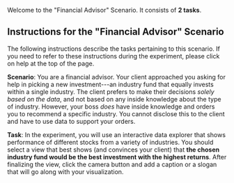 Welcome to the "Financial Advisor" Scenario. It consists of **2 tasks**.

## Instructions for the "Financial Advisor" Scenario 

The following instructions describe the tasks pertaining to this scenario. If you need to refer 
to these instructions during the experiment, please click on help at the top of the page.

**Scenario**: You are a financial advisor. Your client approached you asking for help in
picking a new investment---an industry fund that equally invests within a single industry. 
The client prefers to make their decisions *solely based on the data*, and not based on
any inside knowledge about the type of industry.
However, your boss *does* have inside knowledge and orders you to recommend a specific industry.
You cannot disclose this to the client and have to use data to support your orders.

**Task**: In the experiment, you will use an interactive data explorer that shows performance
of different stocks from a variety of industries. 
You should select a view that best shows (and convinces your client) that **the chosen 
industry fund would be the best investment with the highest returns**. After finalizing the view, 
click the camera button and add a caption or a slogan that will go along with your visualization.